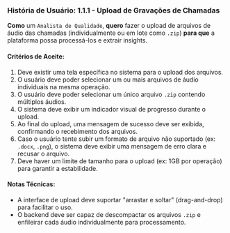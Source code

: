 ### **História de Usuário: 1.1.1 - Upload de Gravações de Chamadas**

**Como** um `Analista de Qualidade`, **quero** fazer o upload de arquivos de áudio das chamadas (individualmente ou em lote como `.zip`) **para que** a plataforma possa processá-los e extrair insights.

#### **Critérios de Aceite:**
1.  Deve existir uma tela específica no sistema para o upload dos arquivos.
2.  O usuário deve poder selecionar um ou mais arquivos de áudio individuais na mesma operação.
3.  O usuário deve poder selecionar um único arquivo `.zip` contendo múltiplos áudios.
4.  O sistema deve exibir um indicador visual de progresso durante o upload.
5.  Ao final do upload, uma mensagem de sucesso deve ser exibida, confirmando o recebimento dos arquivos.
6.  Caso o usuário tente subir um formato de arquivo não suportado (ex: `.docx`, `.png`), o sistema deve exibir uma mensagem de erro clara e recusar o arquivo.
7.  Deve haver um limite de tamanho para o upload (ex: 1GB por operação) para garantir a estabilidade.

#### **Notas Técnicas:**
*   A interface de upload deve suportar "arrastar e soltar" (drag-and-drop) para facilitar o uso.
*   O backend deve ser capaz de descompactar os arquivos `.zip` e enfileirar cada áudio individualmente para processamento.
